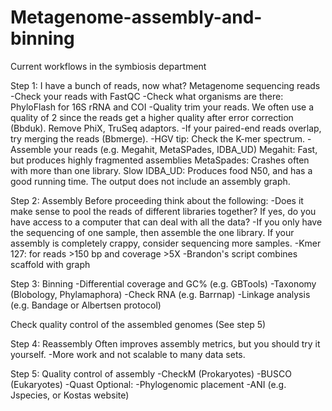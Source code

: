 # Metagenome-assembly-and-binning
Current workflows in the symbiosis department

Step 1:
I have a bunch of reads, now what?
Metagenome sequencing reads
-Check your reads with FastQC
-Check what organisms are there: PhyloFlash for 16S rRNA and COI
-Quality trim your reads. We often use a quality of 2 since the reads get a higher quality after error correction (Bbduk). Remove PhiX, TruSeq adaptors.
-If your paired-end reads overlap, try merging the reads (Bbmerge).
-HGV tip: Check the K-mer spectrum. 
-Assemble your reads (e.g. Megahit, MetaSPades, IDBA_UD)
	Megahit: Fast, but produces highly fragmented assemblies
	MetaSpades: Crashes often with more than one library. Slow
	IDBA_UD: Produces food N50, and has a good running time. The output does not include an assembly graph.
 

Step 2:
Assembly
Before proceeding think about the following:
-Does it make sense to pool the reads of different libraries together?
If yes, do you have access to a computer that can deal with all the data?
-If you only have the sequencing of one sample, then assemble the one library. If your assembly is completely crappy, consider sequencing more samples. 
-Kmer 127: for reads >150 bp and coverage >5X 
-Brandon's script combines scaffold with graph


Step 3: 
Binning
-Differential coverage and GC% (e.g. GBTools)
-Taxonomy (Blobology, Phylamaphora)
-Check RNA (e.g. Barrnap)
-Linkage analysis (e.g. Bandage or Albertsen protocol)

Check quality control of the assembled genomes (See step 5)

Step 4:
Reassembly
Often improves assembly metrics, but you should try it yourself. 
-More work and not scalable to many data sets.

Step 5:
Quality control of assembly
-CheckM (Prokaryotes)
-BUSCO (Eukaryotes)
-Quast
Optional:
-Phylogenomic placement
-ANI (e.g. Jspecies, or Kostas website)


